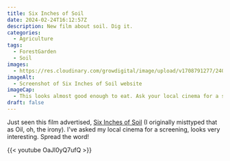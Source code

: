 ```yaml
---
title: Six Inches of Soil
date: 2024-02-24T16:12:57Z
description: New film about soil. Dig it.
categories:
  - Agriculture
tags: 
  - ForestGarden
  - Soil
images: 
  - https://res.cloudinary.com/growdigital/image/upload/v1708791277/240224-six-inches-soil-screenshot.jpg
imageAlt:
  - Screenshot of Six Inches of Soil website
imageCap:
  - This looks almost good enough to eat. Ask your local cinema for a screening.
draft: false
---
```


Just seen this film advertised, [Six Inches of Soil](https://www.sixinchesofsoil.org/) (I originally misttyped that as Oil, oh, the irony). I’ve asked my local cinema for a screening, looks very interesting. Spread the word!

{{< youtube OaJl0yQ7ufQ >}}
